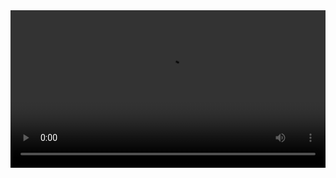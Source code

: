 
<video width="100%" controls controlslist="nodownload nofullscreen noremoteplayback" disablePictureInPicture>
  <source src="https://api.keepwork.com/ts-storage/siteFiles/14731/raw#16隐者神龟10983.webm" type="video/webm" />
  <source src="https://api.keepwork.com/ts-storage/siteFiles/14730/raw#16隐者神龟10983（原版）.mp4" type="video/mp4" />
   
  你的浏览器不支持播放
</video>
<style>
video::-webkit-media-controls-fullscreen-button { display: none; } 
</style>